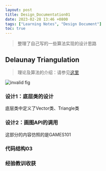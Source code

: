 ```yaml
---
layout: post
title: Design_Documentation01
date: 2023-02-28 13:46 +0800
tags: ["Learning Notes", "Design Document"]
toc: true
---
```

[delaunaytriangulation]:https://zhengtongdu.github.io/2023/01/14/Computational_Geometry_notes_01/

[fig01]:/zhengtongdu.github.io/_figs/23-02-28-fig01.png

> 整理了自己写的一些算法实现的设计思路

## Delaunay Triangulation

> 理论及算法的介绍：请参见[这里][delaunaytriangulation]

![invalid fig](/zhengtongdu.github.io/_figs/23-02-28-fig01.png)

### 设计1：底层类的设计

底层类中定义了Vector类、Triangle类

### 设计2：画图API的调用

这部分的内容仿照的是GAMES101

### 代码结构03

### 经验教训收获